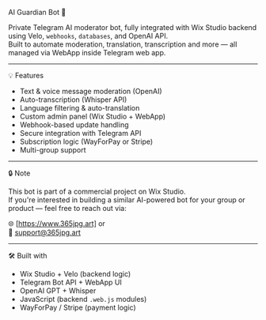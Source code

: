 AI Guardian Bot 🤖

Private Telegram AI moderator bot, fully integrated with Wix Studio backend using Velo, `webhooks`, `databases`, and OpenAI API.  
Built to automate moderation, translation, transcription and more — all managed via WebApp inside Telegram web app.

---

💡 Features

- Text & voice message moderation (OpenAI)
- Auto-transcription (Whisper API)
- Language filtering & auto-translation
- Custom admin panel (Wix Studio + WebApp)
- Webhook-based update handling
- Secure integration with Telegram API
- Subscription logic (WayForPay or Stripe)
- Multi-group support

---

🔒 Note

This bot is part of a commercial project on Wix Studio.  
If you're interested in building a similar AI-powered bot for your group or product — feel free to reach out via:

🌐 [https://www.365jpg.art] 
or  
📧 support@365jpg.art

---

🛠 Built with

- Wix Studio + Velo (backend logic)
- Telegram Bot API + WebApp UI
- OpenAI GPT + Whisper
- JavaScript (backend `.web.js` modules)
- WayForPay / Stripe (payment logic)

